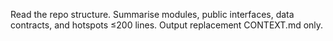 Read the repo structure.
Summarise modules, public interfaces, data contracts, and hotspots ≤200 lines.
Output replacement CONTEXT.md only.

